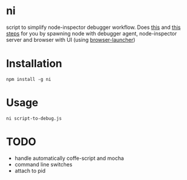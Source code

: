 ni
==

script to simplify node-inspector debugger workflow. Does [this](https://github.com/node-inspector/node-inspector#enable-debug-mode) and [this steps](https://github.com/node-inspector/node-inspector#debugging) for you by spawning node with debugger agent, 
node-inspector server and browser with UI (using [browser-launcher](https://github.com/substack/browser-launcher))

Installation
============

    npm install -g ni
    

Usage
=====
    ni script-to-debug.js
    
    
TODO
====
 - handle automatically coffe-script and mocha
 - command line switches
 - attach to pid


